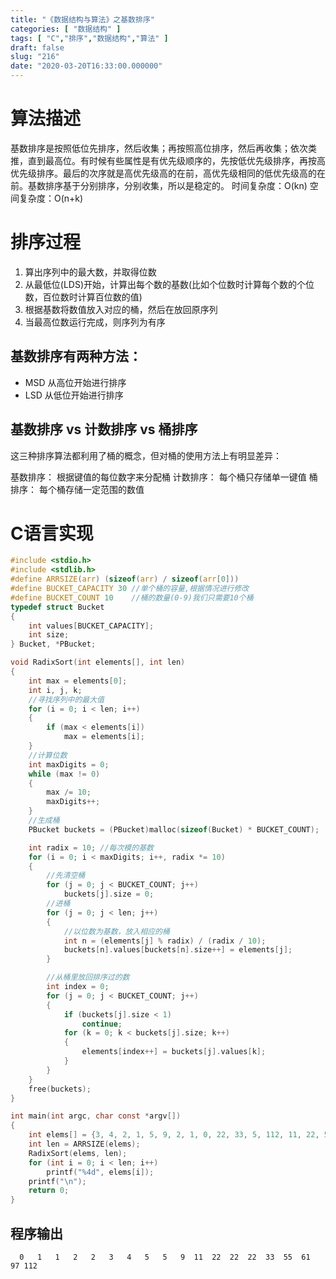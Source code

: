 ```yaml
---
title: "《数据结构与算法》之基数排序"
categories: [ "数据结构" ]
tags: [ "C","排序","数据结构","算法" ]
draft: false
slug: "216"
date: "2020-03-20T16:33:00.000000"
---
```


# 算法描述
基数排序是按照低位先排序，然后收集；再按照高位排序，然后再收集；依次类推，直到最高位。有时候有些属性是有优先级顺序的，先按低优先级排序，再按高优先级排序。最后的次序就是高优先级高的在前，高优先级相同的低优先级高的在前。基数排序基于分别排序，分别收集，所以是稳定的。
时间复杂度：O(kn)
空间复杂度：O(n+k)


# 排序过程
1. 算出序列中的最大数，并取得位数
2. 从最低位(LDS)开始，计算出每个数的基数(比如个位数时计算每个数的个位数，百位数时计算百位数的值)
3. 根据基数将数值放入对应的桶，然后在放回原序列
4. 当最高位数运行完成，则序列为有序

## 基数排序有两种方法：
- MSD 从高位开始进行排序
- LSD 从低位开始进行排序

## 基数排序 vs 计数排序 vs 桶排序

这三种排序算法都利用了桶的概念，但对桶的使用方法上有明显差异：

基数排序： 根据键值的每位数字来分配桶
计数排序： 每个桶只存储单一键值
桶排序： 每个桶存储一定范围的数值


# C语言实现
```C
#include <stdio.h>
#include <stdlib.h>
#define ARRSIZE(arr) (sizeof(arr) / sizeof(arr[0]))
#define BUCKET_CAPACITY 30 //单个桶的容量,根据情况进行修改
#define BUCKET_COUNT 10    //桶的数量(0-9)我们只需要10个桶
typedef struct Bucket
{
    int values[BUCKET_CAPACITY];
    int size;
} Bucket, *PBucket;

void RadixSort(int elements[], int len)
{
    int max = elements[0];
    int i, j, k;
    //寻找序列中的最大值
    for (i = 0; i < len; i++)
    {
        if (max < elements[i])
            max = elements[i];
    }
    //计算位数
    int maxDigits = 0;
    while (max != 0)
    {
        max /= 10;
        maxDigits++;
    }
    //生成桶
    PBucket buckets = (PBucket)malloc(sizeof(Bucket) * BUCKET_COUNT);

    int radix = 10; //每次模的基数
    for (i = 0; i < maxDigits; i++, radix *= 10)
    {
        //先清空桶
        for (j = 0; j < BUCKET_COUNT; j++)
            buckets[j].size = 0;
        //进桶
        for (j = 0; j < len; j++)
        {
            //以位数为基数，放入相应的桶
            int n = (elements[j] % radix) / (radix / 10);
            buckets[n].values[buckets[n].size++] = elements[j];
        }

        //从桶里放回排序过的数
        int index = 0;
        for (j = 0; j < BUCKET_COUNT; j++)
        {
            if (buckets[j].size < 1)
                continue;
            for (k = 0; k < buckets[j].size; k++)
            {
                elements[index++] = buckets[j].values[k];
            }
        }
    }
    free(buckets);
}

int main(int argc, char const *argv[])
{
    int elems[] = {3, 4, 2, 1, 5, 9, 2, 1, 0, 22, 33, 5, 112, 11, 22, 55, 22, 61, 97};
    int len = ARRSIZE(elems);
    RadixSort(elems, len);
    for (int i = 0; i < len; i++)
        printf("%4d", elems[i]);
    printf("\n");
    return 0;
}

```

## 程序输出
```
  0   1   1   2   2   3   4   5   5   9  11  22  22  22  33  55  61  97 112
```

